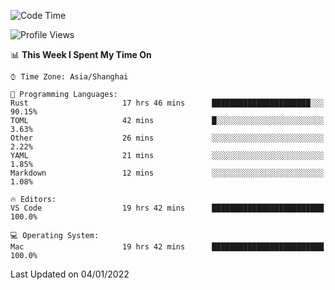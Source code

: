 <!--START_SECTION:waka-->
![Code Time](http://img.shields.io/badge/Code%20Time-881%20hrs%2033%20mins-blue)

![Profile Views](http://img.shields.io/badge/Profile%20Views-13-blue)

📊 **This Week I Spent My Time On** 

```text
⌚︎ Time Zone: Asia/Shanghai

💬 Programming Languages: 
Rust                     17 hrs 46 mins      ██████████████████████░░░   90.15% 
TOML                     42 mins             █░░░░░░░░░░░░░░░░░░░░░░░░   3.63% 
Other                    26 mins             ░░░░░░░░░░░░░░░░░░░░░░░░░   2.22% 
YAML                     21 mins             ░░░░░░░░░░░░░░░░░░░░░░░░░   1.85% 
Markdown                 12 mins             ░░░░░░░░░░░░░░░░░░░░░░░░░   1.08%

🔥 Editors: 
VS Code                  19 hrs 42 mins      █████████████████████████   100.0%

💻 Operating System: 
Mac                      19 hrs 42 mins      █████████████████████████   100.0%

```


 Last Updated on 04/01/2022
<!--END_SECTION:waka-->
